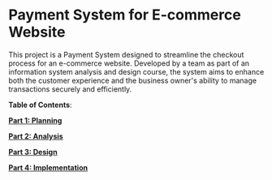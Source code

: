 # Payment System for E-commerce Website
This project is a Payment System designed to streamline the checkout process for an e-commerce website. Developed by a team as part of an information system analysis and design course, the system aims to enhance both the customer experience and the business owner's ability to manage transactions securely and efficiently.

**Table of Contents**:

[**Part 1: Planning**](Planning.md) 

[**Part 2: Analysis**](Analysis.md) 

[**Part 3: Design**](Design.md) 

[**Part 4: Implementation**](Implementation.md) 
